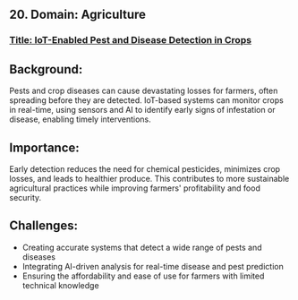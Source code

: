 ## 20. Domain: Agriculture  
### <ins>Title: IoT-Enabled Pest and Disease Detection in Crops</ins>

## Background:  
Pests and crop diseases can cause devastating losses for farmers, often spreading before they are detected. IoT-based systems can monitor crops in real-time, using sensors and AI to identify early signs of infestation or disease, enabling timely interventions.

## Importance:  
Early detection reduces the need for chemical pesticides, minimizes crop losses, and leads to healthier produce. This contributes to more sustainable agricultural practices while improving farmers' profitability and food security.

## Challenges:  
- Creating accurate systems that detect a wide range of pests and diseases  
- Integrating AI-driven analysis for real-time disease and pest prediction  
- Ensuring the affordability and ease of use for farmers with limited technical knowledge  
